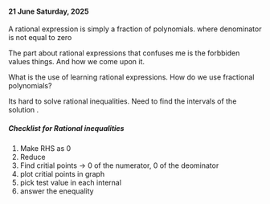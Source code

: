 #### 21 June Saturday, 2025

A rational expression is simply a fraction of polynomials. where denominator is not equal to zero

The part about rational expressions that confuses me is the forbbiden values things. And how we come upon it.

What is the use of learning rational expressions. How do we use fractional polynomials? 

Its hard to solve rational inequalities. Need to find the intervals of the solution . 

##### Checklist for Rational inequalities

1. Make RHS as 0
2. Reduce
3. Find critial points -> 0 of the numerator, 0 of the deominator
4. plot critial points in graph
5. pick test value in each internal
6. answer the enequality





